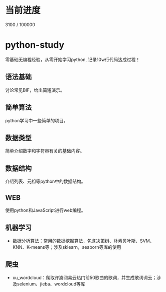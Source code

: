 # 当前进度
3100 / 100000

# python-study

零基础无编程经验，从零开始学习python, 记录10w行代码达成过程！

## 语法基础

讨论常见BIF，给出简短演示。

## 简单算法

python学习中一些简单的项目。

## 数据类型

简单介绍数字和字符串有关的基础内容。

## 数据结构

介绍列表、元祖等python中的数据结构。

## WEB

使用python和JavaScript进行web编程。

## 机器学习

* 数据分析算法：常用的数据挖掘算法，包含决策树、朴素贝叶斯、SVM、KNN、K-means等；涉及sklearn，seaborn等库的使用

## 爬虫

* xu_wordcloud：爬取许嵩网易云热门前50歌曲的歌词，并生成歌词词云；涉及selenium、jieba、wordcloud等库